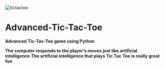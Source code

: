 ![tictactoe](https://user-images.githubusercontent.com/85281859/214940810-de985fdb-f085-4e9f-b544-26e7fa8dcc78.png)

# Advanced-Tic-Tac-Toe
<b>Advanced Tic-Tac-Toe game using Python<b>


<p>The computer responds to the player’s moves just like artificial intelligence.The artificial intelligence that plays Tic Tac Toe is really great fun<p>
